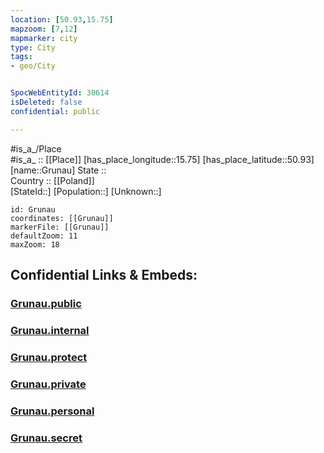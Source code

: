 ```yaml
---
location: [50.93,15.75] 
mapzoom: [7,12] 
mapmarker: city 
type: City
tags:
- geo/City


SpocWebEntityId: 30614
isDeleted: false
confidential: public

---
```

#is_a_/Place  
#is_a_ :: [[Place]] 
[has_place_longitude::15.75] 
[has_place_latitude::50.93] 
[name::Grunau] 
State ::  
Country :: [[Poland]]  
[StateId::] 
[Population::] 
[Unknown::] 


```leaflet
id: Grunau
coordinates: [[Grunau]] 
markerFile: [[Grunau]] 
defaultZoom: 11 
maxZoom: 18
```


## Confidential Links & Embeds: 

### [Grunau.public](/_public/\Earth\Continent\Europe\Europe~East\Poland\Provinces~Poland\Lower_Silesian\CityGrunau.public.md) 

### [Grunau.internal](/_internal/\Earth\Continent\Europe\Europe~East\Poland\Provinces~Poland\Lower_Silesian\CityGrunau.internal.md) 

### [Grunau.protect](/_protect/\Earth\Continent\Europe\Europe~East\Poland\Provinces~Poland\Lower_Silesian\CityGrunau.protect.md) 

### [Grunau.private](/_private/\Earth\Continent\Europe\Europe~East\Poland\Provinces~Poland\Lower_Silesian\CityGrunau.private.md) 

### [Grunau.personal](/_personal/\Earth\Continent\Europe\Europe~East\Poland\Provinces~Poland\Lower_Silesian\CityGrunau.personal.md) 

### [Grunau.secret](/_secret/\Earth\Continent\Europe\Europe~East\Poland\Provinces~Poland\Lower_Silesian\CityGrunau.secret.md)

